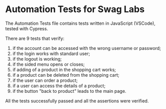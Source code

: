 # Automation Tests for Swag Labs

The Automation Tests file contains tests written in JavaScript (VSCode), tested with Cypress. 

There are 9 tests that verify:
1. if the account can be accessed with the wrong username or password;
2. if the login works with standard user;
3. if the logout is working;
4. if the sided menu opens or closes;
5. if adding of a product in the shopping cart works;
6. if a product can be deleted from the shopping cart;
7. if the user can order a product;
8. if a user can access the details of a product;
9. if the button "back to product" leads to the main page.

All the tests successfully passed and all the assertions were verified.

